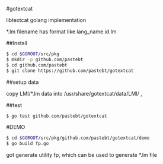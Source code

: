 #gotextcat

libtextcat golang implementation

*.lm filename has format like  lang_name.id.lm


##Install
```bash
$ cd $GOROOT/src/pkg
$ mkdir -p github.com/pastebt
$ cd github.com/pastebt
$ git clone https://github.com/pastebt/gotextcat
```
##setup data

copy LMI/*.lm data into /usr/share/gotextcat/data/LMI/ ,

##test
```bash
$ go test github.com/pastebt/gotextcat
```


#DEMO
```bash
$ cd $GOROOT/src/pkg/github.com/pastebt/gotextcat/demo
$ go build fp.go
```
got generate utility fp, which can be used to generate *.lm file
